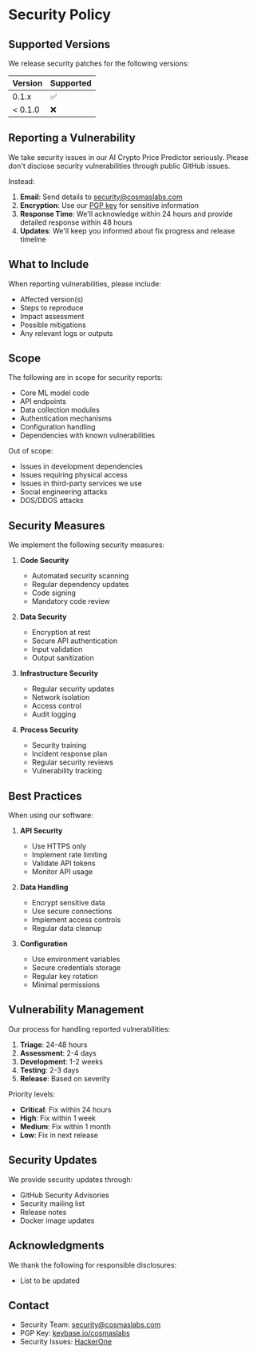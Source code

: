 # Security Policy

## Supported Versions

We release security patches for the following versions:

| Version | Supported          |
| ------- | ------------------ |
| 0.1.x   | :white_check_mark: |
| < 0.1.0 | :x:                |

## Reporting a Vulnerability

We take security issues in our AI Crypto Price Predictor seriously. Please don't
disclose security vulnerabilities through public GitHub issues.

Instead:

1. **Email**: Send details to <security@cosmaslabs.com>
2. **Encryption**: Use our [PGP key](https://keybase.io/cosmaslabs/pgp_keys.asc)
   for sensitive information
3. **Response Time**: We'll acknowledge within 24 hours and provide detailed
   response within 48 hours
4. **Updates**: We'll keep you informed about fix progress and release timeline

## What to Include

When reporting vulnerabilities, please include:

- Affected version(s)
- Steps to reproduce
- Impact assessment
- Possible mitigations
- Any relevant logs or outputs

## Scope

The following are in scope for security reports:

- Core ML model code
- API endpoints
- Data collection modules
- Authentication mechanisms
- Configuration handling
- Dependencies with known vulnerabilities

Out of scope:

- Issues in development dependencies
- Issues requiring physical access
- Issues in third-party services we use
- Social engineering attacks
- DOS/DDOS attacks

## Security Measures

We implement the following security measures:

1. **Code Security**

   - Automated security scanning
   - Regular dependency updates
   - Code signing
   - Mandatory code review

2. **Data Security**

   - Encryption at rest
   - Secure API authentication
   - Input validation
   - Output sanitization

3. **Infrastructure Security**

   - Regular security updates
   - Network isolation
   - Access control
   - Audit logging

4. **Process Security**
   - Security training
   - Incident response plan
   - Regular security reviews
   - Vulnerability tracking

## Best Practices

When using our software:

1. **API Security**

   - Use HTTPS only
   - Implement rate limiting
   - Validate API tokens
   - Monitor API usage

2. **Data Handling**

   - Encrypt sensitive data
   - Use secure connections
   - Implement access controls
   - Regular data cleanup

3. **Configuration**
   - Use environment variables
   - Secure credentials storage
   - Regular key rotation
   - Minimal permissions

## Vulnerability Management

Our process for handling reported vulnerabilities:

1. **Triage**: 24-48 hours
2. **Assessment**: 2-4 days
3. **Development**: 1-2 weeks
4. **Testing**: 2-3 days
5. **Release**: Based on severity

Priority levels:

- **Critical**: Fix within 24 hours
- **High**: Fix within 1 week
- **Medium**: Fix within 1 month
- **Low**: Fix in next release

## Security Updates

We provide security updates through:

- GitHub Security Advisories
- Security mailing list
- Release notes
- Docker image updates

## Acknowledgments

We thank the following for responsible disclosures:

- List to be updated

## Contact

- Security Team: <security@cosmaslabs.com>
- PGP Key: [keybase.io/cosmaslabs](https://keybase.io/cosmaslabs)
- Security Issues: [HackerOne](https://hackerone.com/cosmaslabs)
